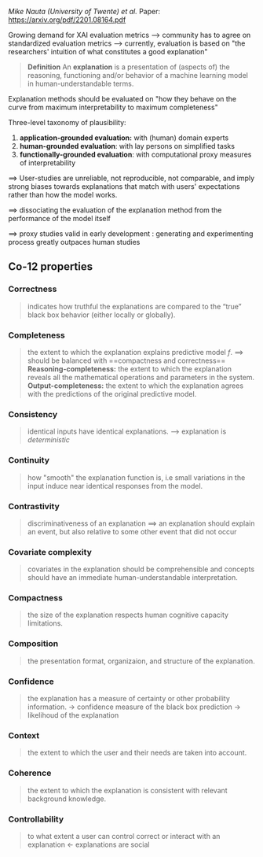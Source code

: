 *Mike Nauta (University of Twente) et al.*
Paper: https://arxiv.org/pdf/2201.08164.pdf

Growing demand for XAI evaluation metrics
--> community has to agree on standardized evaluation metrics
--> currently, evaluation is based on "the researchers' intuition of what constitutes a good explanation"

>  **Definition**
>  An **explanation** is a presentation of (aspects of) the reasoning, functioning and/or behavior of a machine learning model in human-understandable terms.

Explanation methods should be evaluated on "how they behave on the curve from maximum interpretability to maximum completeness"

Three-level taxonomy of plausibility:
1. **application-grounded evaluation:** with (human) domain experts
2. **human-grounded evaluation**: with lay persons on simplified tasks
3. **functionally-grounded evaluation**: with computational proxy measures of interpretability

==> User-studies are unreliable, not reproducible, not comparable, and imply strong biases towards explanations that match with users' expectations rather than how the model works.

==> dissociating the evaluation of the explanation method from the performance of the model itself

==> proxy studies valid in early development : generating and experimenting process greatly outpaces human studies

## Co-12 properties
### Correctness
> indicates how truthful the explanations are compared to the “true” black box behavior (either locally or globally).

### Completeness
> the extent to which the explanation explains predictive model $f$.
> ==> should be balanced with ==compactness and correctness==
> **Reasoning-completeness:** the extent to which the explanation reveals all the mathematical operations and parameters in the system.
> **Output-completeness:** the extent to which the explanation agrees with the predictions of the original predictive model.

### Consistency
> identical inputs have identical explanations. --> explanation is _deterministic_

### Continuity
> how "smooth" the explanation function is, i.e small variations in the input induce near identical responses from the model.

### Contrastivity
> discriminativeness of an explanation ==> an explanation should explain an event, but also relative to some other event that did not occur

### Covariate complexity
> covariates in the explanation should be comprehensible and concepts should have an immediate human-understandable interpretation.

### Compactness
> the size of the explanation respects human cognitive capacity limitations.

### Composition
> the presentation format, organizaion, and structure of the explanation.

### Confidence
> the explanation has a measure of certainty or other probability information.
> -> confidence measure of the black box prediction
> -> likelihoud of the explanation

### Context
> the extent to which the user and their needs are taken into account.

### Coherence
> the extent to which the explanation is consistent with relevant background knowledge.

### Controllability
> to what extent a user can control correct or interact with an explanation <- explanations are social






